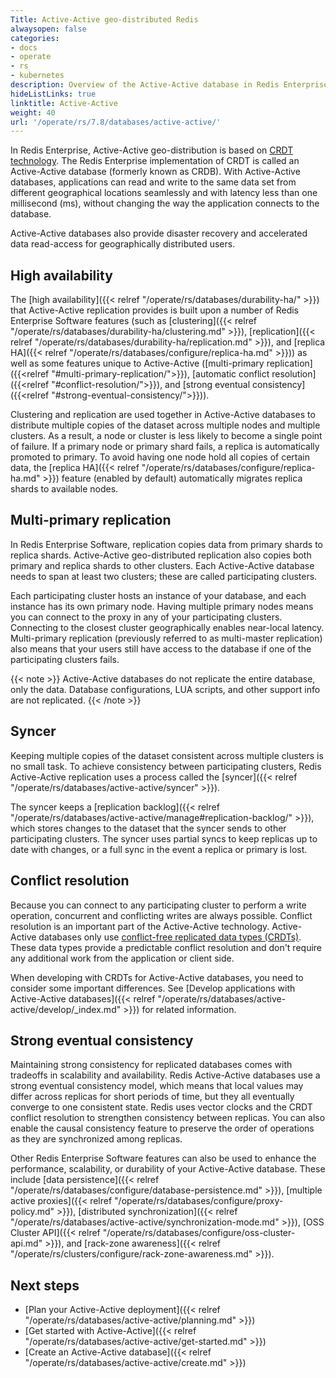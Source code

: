 ```yaml
---
Title: Active-Active geo-distributed Redis
alwaysopen: false
categories:
- docs
- operate
- rs
- kubernetes
description: Overview of the Active-Active database in Redis Enterprise Software
hideListLinks: true
linktitle: Active-Active
weight: 40
url: '/operate/rs/7.8/databases/active-active/'
---
```

In Redis Enterprise, Active-Active geo-distribution is based on [CRDT technology](https://en.wikipedia.org/wiki/Conflict-free_replicated_data_type).
The Redis Enterprise implementation of CRDT is called an Active-Active database (formerly known as CRDB).
With Active-Active databases, applications can read and write to the same data set from different geographical locations seamlessly and with latency less than one millisecond (ms),
without changing the way the application connects to the database.

Active-Active databases also provide disaster recovery and accelerated data read-access for geographically distributed users.


## High availability

The [high availability]({{< relref "/operate/rs/databases/durability-ha/" >}}) that Active-Active replication provides is built upon a number of Redis Enterprise Software features (such as [clustering]({{< relref "/operate/rs/databases/durability-ha/clustering.md" >}}), [replication]({{< relref "/operate/rs/databases/durability-ha/replication.md" >}}), and [replica HA]({{< relref "/operate/rs/databases/configure/replica-ha.md" >}})) as well as some features unique to Active-Active ([multi-primary replication]({{<relref "#multi-primary-replication/">}}), [automatic conflict resolution]({{<relref "#conflict-resolution/">}}), and [strong eventual consistency]({{<relref "#strong-eventual-consistency/">}})).

Clustering and replication are used together in Active-Active databases to distribute multiple copies of the dataset across multiple nodes and multiple clusters. As a result, a node or cluster is less likely to become a single point of failure. If a primary node or primary shard fails, a replica is automatically promoted to primary. To avoid having one node hold all copies of certain data, the [replica HA]({{< relref "/operate/rs/databases/configure/replica-ha.md" >}}) feature (enabled by default) automatically migrates replica shards to available nodes.

## Multi-primary replication

In Redis Enterprise Software, replication copies data from primary shards to replica shards. Active-Active geo-distributed replication also copies both primary and replica shards to other clusters. Each Active-Active database needs to span at least two clusters; these are called participating clusters.

Each participating cluster hosts an instance of your database, and each instance has its own primary node. Having multiple primary nodes means you can connect to the proxy in any of your participating clusters. Connecting to the closest cluster geographically enables near-local latency. Multi-primary replication (previously referred to as multi-master replication) also means that your users still have access to the database if one of the participating clusters fails.

{{< note >}}
Active-Active databases do not replicate the entire database, only the data.
Database configurations, LUA scripts, and other support info are not replicated.
{{< /note >}}

## Syncer

Keeping multiple copies of the dataset consistent across multiple clusters is no small task. To achieve consistency between participating clusters, Redis Active-Active replication uses a process called the [syncer]({{< relref "/operate/rs/databases/active-active/syncer" >}}). 

The syncer keeps a [replication backlog]({{< relref "/operate/rs/databases/active-active/manage#replication-backlog/" >}}), which stores changes to the dataset that the syncer sends to other participating clusters. The syncer uses partial syncs to keep replicas up to date with changes, or a full sync in the event a replica or primary is lost.

## Conflict resolution

Because you can connect to any participating cluster to perform a write operation, concurrent and conflicting writes are always possible. Conflict resolution is an important part of the Active-Active technology. Active-Active databases only use [conflict-free replicated data types (CRDTs)](https://en.wikipedia.org/wiki/Conflict-free_replicated_data_type). These data types provide a predictable conflict resolution and don't require any additional work from the application or client side.

When developing with CRDTs for Active-Active databases, you need to consider some important differences. See [Develop applications with Active-Active databases]({{< relref "/operate/rs/databases/active-active/develop/_index.md" >}}) for related information.


## Strong eventual consistency

Maintaining strong consistency for replicated databases comes with tradeoffs in scalability and availability. Redis Active-Active databases use a strong eventual consistency model, which means that local values may differ across replicas for short periods of time, but they all eventually converge to one consistent state. Redis uses vector clocks and the CRDT conflict resolution to strengthen consistency between replicas. You can also enable the causal consistency feature to preserve the order of operations as they are synchronized among replicas.

Other Redis Enterprise Software features can also be used to enhance the performance, scalability, or durability of your Active-Active database. These include [data persistence]({{< relref "/operate/rs/databases/configure/database-persistence.md" >}}), [multiple active proxies]({{< relref "/operate/rs/databases/configure/proxy-policy.md" >}}), [distributed synchronization]({{< relref "/operate/rs/databases/active-active/synchronization-mode.md" >}}), [OSS Cluster API]({{< relref "/operate/rs/databases/configure/oss-cluster-api.md" >}}), and [rack-zone awareness]({{< relref "/operate/rs/clusters/configure/rack-zone-awareness.md" >}}).

## Next steps

- [Plan your Active-Active deployment]({{< relref "/operate/rs/databases/active-active/planning.md" >}})
- [Get started with Active-Active]({{< relref "/operate/rs/databases/active-active/get-started.md" >}})
- [Create an Active-Active database]({{< relref "/operate/rs/databases/active-active/create.md" >}})
